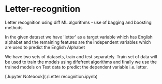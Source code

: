 # Letter-recognition
Letter recognition using diff ML algorithms - use of bagging and boosting methods

In the given dataset we have 'letter' as a target variable which has English alphabet and the remaining features are the independent variables which are used to predict the English Alphabet

We have two sets of datasets, train and test separately. Train set of data will be used to train the models using difefrent algorithms and finally we use the trained models on Test data to predict the dependent variable i.e. letter.

[Jupyter Notebook](./Letter recognition.ipynb)
